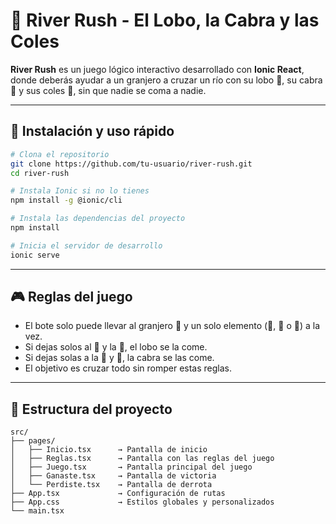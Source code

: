 # 🛶 River Rush - El Lobo, la Cabra y las Coles

**River Rush** es un juego lógico interactivo desarrollado con **Ionic React**, donde deberás ayudar a un granjero a cruzar un río con su lobo 🐺, su cabra 🐐 y sus coles 🌽, sin que nadie se coma a nadie.

---

## 🔧 Instalación y uso rápido

```bash
# Clona el repositorio
git clone https://github.com/tu-usuario/river-rush.git
cd river-rush

# Instala Ionic si no lo tienes
npm install -g @ionic/cli

# Instala las dependencias del proyecto
npm install

# Inicia el servidor de desarrollo
ionic serve
```

---

## 🎮 Reglas del juego

- El bote solo puede llevar al granjero 🧍 y un solo elemento (🐺, 🐐 o 🌽) a la vez.
- Si dejas solos al 🐺 y la 🐐, el lobo se la come.
- Si dejas solas a la 🐐 y 🌽, la cabra se las come.
- El objetivo es cruzar todo sin romper estas reglas.

---

## 📂 Estructura del proyecto

```
src/
├── pages/
│   ├── Inicio.tsx      → Pantalla de inicio
│   ├── Reglas.tsx      → Pantalla con las reglas del juego
│   ├── Juego.tsx       → Pantalla principal del juego
│   ├── Ganaste.tsx     → Pantalla de victoria
│   └── Perdiste.tsx    → Pantalla de derrota
├── App.tsx             → Configuración de rutas
├── App.css             → Estilos globales y personalizados
└── main.tsx
```
